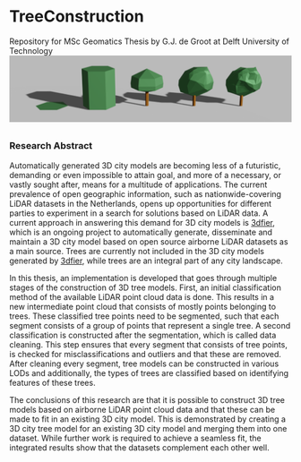 # TreeConstruction
Repository for MSc Geomatics Thesis by G.J. de Groot at Delft University of Technology
<img src="https://github.com/RobbieG91/TreeConstruction/blob/master/Data/Images/Frontpage%20image.png"> 

##
### Research Abstract

Automatically generated 3D city models are becoming less of a futuristic, demanding or even impossible to attain goal, and more of a necessary, or vastly sought after, means for a multitude of applications. The current prevalence of open geographic information, such as nationwide-covering LiDAR datasets in the Netherlands, opens up opportunities for different parties to experiment in a search for solutions based on LiDAR data. A current approach in answering this demand for 3D city models is [3dfier](http://tudelft3d.github.io/3dfier/), which is an ongoing project to automatically generate, disseminate and maintain a 3D city model based on open source airborne LiDAR datasets as a main source. Trees are currently not included in the 3D city models generated by [3dfier](http://tudelft3d.github.io/3dfier/), while trees are an integral part of any city landscape.

In this thesis, an implementation is developed that goes through multiple stages of the construction of 3D tree models. First, an initial classification method of the available LiDAR point cloud data is done. This results in a new intermediate point cloud that consists of mostly points belonging to trees. These classified tree points need to be segmented, such that each segment consists of a group of points that represent a single tree. A second classification is constructed after the segmentation, which is called data cleaning. This step ensures that every segment that consists of tree points, is checked for misclassifications and outliers and that these are removed. After cleaning every segment, tree models can be constructed in various LODs and additionally, the types of trees are classified based on identifying features of these trees.

The conclusions of this research are that it is possible to construct 3D tree models based on airborne LiDAR point cloud data and that these can be made to fit in an existing 3D city model. This is demonstrated by creating a 3D city tree model for an existing 3D city model and merging them into one dataset. While further work is required to achieve a seamless fit, the integrated results show that the datasets complement each other well.
